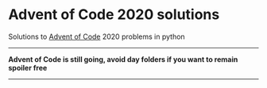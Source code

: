 # Advent of Code 2020 solutions
Solutions to [Advent of Code](https://adventofcode.com/) 2020 problems in python



---

**Advent of Code is still going, avoid day folders if you want to remain spoiler free**

---
